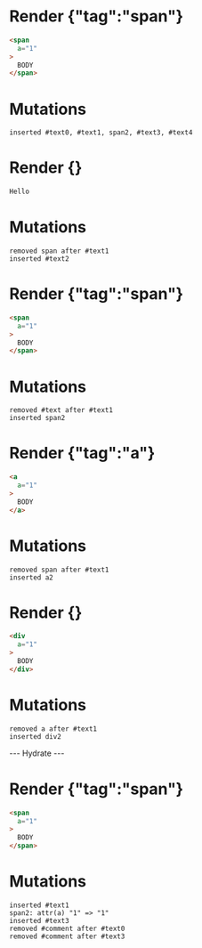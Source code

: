 # Render {"tag":"span"}
```html
<span
  a="1"
>
  BODY
</span>
```

# Mutations
```
inserted #text0, #text1, span2, #text3, #text4
```


# Render {}
```html
Hello
```

# Mutations
```
removed span after #text1
inserted #text2
```


# Render {"tag":"span"}
```html
<span
  a="1"
>
  BODY
</span>
```

# Mutations
```
removed #text after #text1
inserted span2
```


# Render {"tag":"a"}
```html
<a
  a="1"
>
  BODY
</a>
```

# Mutations
```
removed span after #text1
inserted a2
```


# Render {}
```html
<div
  a="1"
>
  BODY
</div>
```

# Mutations
```
removed a after #text1
inserted div2
```


--- Hydrate ---
# Render {"tag":"span"}
```html
<span
  a="1"
>
  BODY
</span>
```

# Mutations
```
inserted #text1
span2: attr(a) "1" => "1"
inserted #text3
removed #comment after #text0
removed #comment after #text3
```